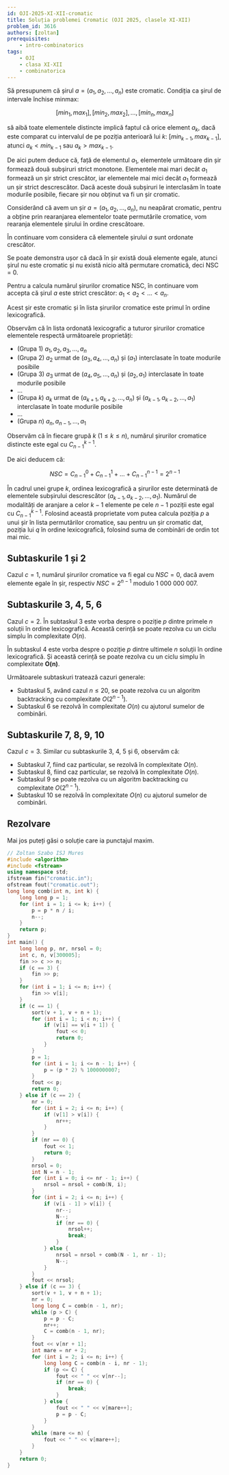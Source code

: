 ```yaml
---
id: OJI-2025-XI-XII-cromatic
title: Soluția problemei Cromatic (OJI 2025, clasele XI-XII)
problem_id: 3616
authors: [zoltan]
prerequisites:
    - intro-combinatorics
tags:
    - OJI
    - clasa XI-XII
    - combinatorica
---
```


Să presupunem că șirul $a = (a_1, a_2, \dots, a_n)$ este cromatic.
Condiția ca șirul de intervale închise minmax:

$$[min_1, max_1], [min_2, max_2], \dots, [min_n, max_n]$$

să aibă toate elementele distincte implică faptul că orice element
$a_k$, dacă este comparat cu intervalul de pe poziția anterioară lui
$k$: $[min_{k-1}, max_{k-1}]$, atunci $a_k < min_{k-1}$ sau $a_k > max_{k-1}$.

De aici putem deduce că, față de elementul $a_1$, elementele următoare
din șir formează două subșiruri strict monotone. Elementele mai mari
decât $a_1$ formează un șir strict crescător, iar elementele mai mici
decât $a_1$ formează un șir strict descrescător. Dacă aceste două
subșiruri le interclasăm în toate modurile posibile, fiecare șir nou
obținut va fi un șir cromatic.

Considerând că avem un șir $a = (a_1, a_2, \dots, a_n)$, nu neapărat
cromatic, pentru a obține prin rearanjarea elementelor toate
permutările cromatice, vom rearanja elementele șirului în ordine
crescătoare.

În continuare vom considera că elementele șirului $a$ sunt ordonate crescător.

Se poate demonstra ușor că dacă în șir există două elemente egale,
atunci șirul nu este cromatic și nu există nicio altă permutare
cromatică, deci NSC = 0.

Pentru a calcula numărul șirurilor cromatice NSC, în continuare vom accepta că
șirul $a$ este strict crescător: $a_1 < a_2 < \dots < a_n$.

Acest șir este cromatic și în lista șirurilor cromatice este primul în ordine lexicografică.

Observăm că în lista ordonată lexicografic a tuturor șirurilor
cromatice elementele respectă următoarele proprietăți:

- (Grupa 1) $a_1, a_2, a_3, \dots, a_n$
- (Grupa 2) $a_2$ urmat de $(a_3, a_4, \dots, a_n)$ și $(a_1)$
interclasate în toate modurile posibile
- (Grupa 3) $a_3$ urmat de $(a_4, a_5, \dots, a_n)$ și $(a_2, a_1)$
interclasate în toate modurile posibile
- $\dots$
- (Grupa $k$) $a_k$ urmat de $(a_{k+1}, a_{k+2}, \dots, a_n)$ și
$(a_{k-1}, a_{k-2}, \dots, a_1)$ interclasate în toate modurile posibile
- $\dots$
- (Grupa $n$) $a_n, a_{n-1}, \dots, a_1$

Observăm că în fiecare grupă $k$ $(1 \leq k \leq n)$, numărul șirurilor
cromatice distincte este egal cu $C_{n-1}^{k-1}$.

De aici deducem că:

$$NSC = C_{n-1}^{0} + C_{n-1}^{1} + \dots + C_{n-1}^{n-1} = 2^{n-1}$$

În cadrul unei grupe $k$, ordinea lexicografică a șirurilor este
determinată de elementele subșirului descrescător $(a_{k-1}, a_{k-2},
\dots, a_1)$. Numărul de modalități de aranjare a celor $k - 1$
elemente pe cele $n - 1$ poziții este egal cu $C_{n-1}^{k-1}$. Folosind
această proprietate vom putea calcula poziția $p$ a unui șir în lista
permutărilor cromatice, sau pentru un șir cromatic dat, poziția lui $q$
în ordine lexicografică, folosind suma de combinări de ordin tot mai mic.

## Subtaskurile 1 și 2

Cazul $c = 1$, numărul șirurilor cromatice va fi egal cu $NSC = 0$, dacă
avem elemente egale în șir, respectiv $NSC = 2^{n−1}$ modulo $1 \ 000 \ 000 \ 007$.

## Subtaskurile 3, 4, 5, 6

Cazul $c = 2$. În subtaskul 3 este vorba despre o poziție $p$ dintre primele $n$
soluții în ordine lexicografică. Această cerință se poate rezolva cu un
ciclu simplu în complexitate $O(n)$.

În subtaskul 4 este vorba despre o poziție $p$ dintre ultimele $n$
soluții în ordine lexicografică. Și această cerință se poate rezolva cu
un ciclu simplu în complexitate **O(n)**.

Următoarele subtaskuri tratează cazuri generale:

- Subtaskul 5, având cazul $n \leq 20$, se poate rezolva cu un algoritm
backtracking cu complexitate $O(2^{n-1})$.
- Subtaskul 6 se rezolvă în complexitate $O(n)$ cu ajutorul sumelor de combinări.

## Subtaskurile 7, 8, 9, 10

Cazul $c = 3$. Similar cu subtaskurile 3, 4, 5 și 6, observăm că:

- Subtaskul 7, fiind caz particular, se rezolvă în complexitate $O(n)$.
- Subtaskul 8, fiind caz particular, se rezolvă în complexitate $O(n)$.
- Subtaskul 9 se poate rezolva cu un algoritm backtracking cu complexitate $O(2^{n-1})$.
- Subtaskul 10 se rezolvă în complexitate $O(n)$ cu ajutorul sumelor de combinări.

## Rezolvare

Mai jos puteți găsi o soluție care ia punctajul maxim.

```cpp
// Zoltan Szabo ISJ Mures
#include <algorithm>
#include <fstream>
using namespace std;
ifstream fin("cromatic.in");
ofstream fout("cromatic.out");
long long comb(int n, int k) {
    long long p = 1;
    for (int i = 1; i <= k; i++) {
        p = p * n / i;
        n--;
    }
    return p;
}
int main() {
    long long p, nr, nrsol = 0;
    int c, n, v[300005];
    fin >> c >> n;
    if (c == 3) {
        fin >> p;
    }
    for (int i = 1; i <= n; i++) {
        fin >> v[i];
    }
    if (c == 1) {
        sort(v + 1, v + n + 1);
        for (int i = 1; i < n; i++) {
            if (v[i] == v[i + 1]) {
                fout << 0;
                return 0;
            }
        }
        p = 1;
        for (int i = 1; i <= n - 1; i++) {
            p = (p * 2) % 1000000007;
        }
        fout << p;
        return 0;
    } else if (c == 2) {
        nr = 0;
        for (int i = 2; i <= n; i++) {
            if (v[1] > v[i]) {
                nr++;
            }
        }
        if (nr == 0) {
            fout << 1;
            return 0;
        }
        nrsol = 0;
        int N = n - 1;
        for (int i = 0; i <= nr - 1; i++) {
            nrsol = nrsol + comb(N, i);
        }
        for (int i = 2; i <= n; i++) {
            if (v[i - 1] > v[i]) {
                nr--;
                N--;
                if (nr == 0) {
                    nrsol++;
                    break;
                }
            } else {
                nrsol = nrsol + comb(N - 1, nr - 1);
                N--;
            }
        }
        fout << nrsol;
    } else if (c == 3) {
        sort(v + 1, v + n + 1);
        nr = 0;
        long long C = comb(n - 1, nr);
        while (p > C) {
            p = p - C;
            nr++;
            C = comb(n - 1, nr);
        }
        fout << v[nr + 1];
        int mare = nr + 2;
        for (int i = 2; i <= n; i++) {
            long long C = comb(n - i, nr - 1);
            if (p <= C) {
                fout << " " << v[nr--];
                if (nr == 0) {
                    break;
                }
            } else {
                fout << " " << v[mare++];
                p = p - C;
            }
        }
        while (mare <= n) {
            fout << " " << v[mare++];
        }
    }
    return 0;
}
```
